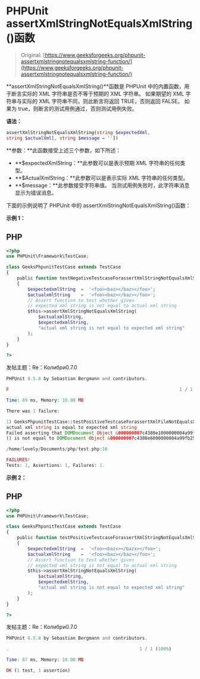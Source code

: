 # PHPUnit assertXmlStringNotEqualsXmlString()函数

> Original: [https://www.geeksforgeeks.org/phpunit-assertxmlstringnotequalsxmlstring-function/](https://www.geeksforgeeks.org/phpunit-assertxmlstringnotequalsxmlstring-function/)

**assertXmlStringNotEqualsXmlString()**函数是 PHPUnit 中的内置函数，用于断言实际的 XML 字符串是否不等于预期的 XML 字符串。 如果期望的 XML 字符串与实际的 XML 字符串不同，则此断言将返回 TRUE，否则返回 FALSE。 如果为 true，则断言的测试用例通过，否则测试用例失败。

**语法：**

```php
assertXmlStringNotEqualsXmlString(string $expectedXml, 
string $actualXml[, string $message = ''])

```

**参数：**此函数接受上述三个参数，如下所述：

*   **$expectedXmlString：**此参数可以是表示预期 XML 字符串的任何类型。
*   **$ActualXmlString：**此参数可以是表示实际 XML 字符串的任何类型。
*   **$message：**此参数接受字符串值。 当测试用例失败时，此字符串消息显示为错误消息。

下面的示例说明了 PHPUnit 中的 assertXmlStringNotEqualsXmlString()函数：

**示例 1：**

## PHP

```php
<?php 
use PHPUnit\Framework\TestCase; 

class GeeksPhpunitTestCase extends TestCase 
{ 
    public function testNegativeTestcaseForassertXmlStringNotEqualsXmlString()
    { 
        $expectedxmlString  =  '<foo><baz></baz></foo>'; 
        $actualxmlString    =  '<foo><baz></baz></foo>';
        // Assert function to test whether given 
        // expected xml string is not equal to actual xml string
        $this->assertXmlStringNotEqualsXmlString(
            $actualxmlString,
            $expectedxmlString,
            "actual xml string is not equal to expected xml string"
        ); 
    } 
} 

?> 
```

发帖主题：Re：Колибри0.7.0

```php
PHPUnit 8.5.8 by Sebastian Bergmann and contributors.

F                                                                1 / 1 (100%)

Time: 89 ms, Memory: 10.00 MB

There was 1 failure:

1) GeeksPhpunitTestCase::testPositiveTestcaseForassertXmlFileNotEqualsXmlFile
actual xml string is equal to expected xml string
Failed asserting that DOMDocument Object &000000007c4380e1000000004a99fb25 
() is not equal to DOMDocument Object &000000007c4380e6000000004a99fb25 ().

/home/lovely/Documents/php/test.php:16

FAILURES!
Tests: 1, Assertions: 1, Failures: 1.

```

**示例 2：**

## PHP

```php
<?php 
use PHPUnit\Framework\TestCase; 

class GeeksPhpunitTestCase extends TestCase 
{ 
    public function testPositiveTestcaseForassertXmlStringNotEqualsXmlString()
    { 
        $expectedxmlString  =  '<foo><bazx></bazx></foo>'; 
        $actualxmlString    =  '<foo><baz></baz></foo>';
        // Assert function to test whether given 
        // expected xml string is not equal to actual xml string
        $this->assertXmlStringNotEqualsXmlString(
            $actualxmlString,
            $expectedxmlString,
            "actual xml string is not equal to expected xml string"
        ); 
    } 
} 

?> 
```

发帖主题：Re：Колибри0.7.0

```php
PHPUnit 8.5.8 by Sebastian Bergmann and contributors.

.                                                 1 / 1 (100%)

Time: 87 ms, Memory: 10.00 MB

OK (1 test, 1 assertion)

```